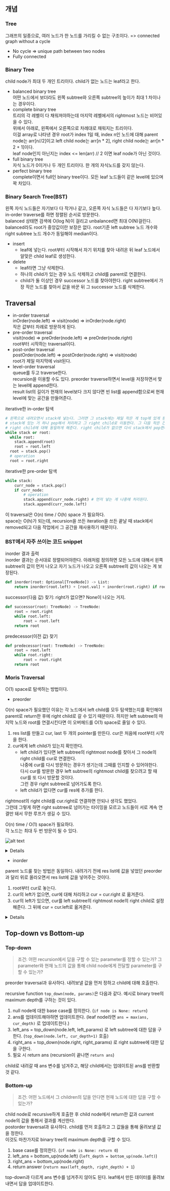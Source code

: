 ## 개념

### Tree

그래프의 일종으로, 여러 노드가 한 노드를 가리킬 수 없는 구조이다. => connected graph without a cycle   
- No cycle => unique path between two nodes
- Fully connected


### Binary Tree

child node가 최대 두 개인 트리이다. child가 없는 노드는 leaf라고 한다.   

- balanced binary tree   
어떤 노드에서 보더라도 왼쪽 subtree와 오른쪽 subtree의 높이가 최대 1 차이나는 경우이다.
- complete binary tree   
트리의 각 레벨이 다 채워져야하는데 마지막 레벨에서의 rightmost 노드는 비어있을 수 있다.   
위에서 아래로, 왼쪽에서 오른쪽으로 차례대로 채워지는 트리이다.   
이걸 array로 나타낸 경우 root가 index 1일 때, index n인 노드에 대해 parent node는 arr[n//2]이고 left child node는 arr[n * 2], right child node는 arr[n * 2 + 1]이다.   
leaf node인지 아닌지는 index <= len(arr) // 2 이면 leaf node가 아닌 것이다.   
- full binary tree   
자식 노드가 0이거나 두 개인 트리이다. 한 개의 자식노드를 갖지 않는다.   
- perfect binary tree   
complete이면서 full인 binary tree이다. 모든 leaf 노드들이 같은 level에 있으며 꽉 차있다.   


### Binary Search Tree(BST)

왼쪽 자식 노드들은 자기보다 다 작거나 같고, 오른쪽 자식 노드들은 다 자기보다 높다.   
in-order traverse를 하면 정렬된 순서로 방문한다.   
balanced 상태면 검색에 O(log N)이 걸리고 unbalanced면 최대 O(N)걸린다.    
balanced라도 root가 중앙값이란 보장은 없다. root기준 left subtree 노드 개수와 right subtree 노드 개수가 동일해야 median이다.

- insert
  - leaf에 넣는다. root부터 시작해서 자기 위치를 찾아 내려온 뒤 leaf 노드에서 알맞은 child leaf로 생성한다.
- delete
  - leaf라면 그냥 삭제한다. 
  - 하나의 child가 있는 경우 노드 삭제하고 child를 parent로 연결한다. 
  - child가 둘 이상인 경우 successor 노드를 찾아야한다. right subtree에서 가장 작은 노드를 찾아서 값을 바꾼 뒤 그 successor 노드를 삭제한다.



## Traversal

- in-order traversal   
inOrder(node.left) => visit(node) => inOrder(node.right)   
작은 값부터 차례로 방문하게 된다.   
- pre-order traversal   
visit(node) => preOrder(node.left) => preOrder(node.right)   
root부터 시작하는 traversal이다.   
- post-order traversal   
postOrder(node.left) => postOrder(node.right) => visit(node)   
root가 제일 마지막에 visit된다.   
- level-order traversal   
queue를 두고 traverse한다.       
recursion을 이용할 수도 있다. preorder traverse하면서 level을 저장하면서 맞는 level에 append한다.    
result list의 길이가 현재의 level보다 크지 않다면 빈 list를 append함으로써 현재 level에 맞는 공간을 만들어준다.



iterative한 in-order 탐색
```python
# 왼쪽으로 내려오면서 stack에 넣는다. 그러면 그 stack에는 제일 작은 게 top에 있게 된다.
# stack에 있는 거 하나 pop해서 처리하고 그 right child로 이동한다. 그 다음 작은 건 그 값의 right child이기 때문이다.
# right child에 대해 동일하게 해준다. right child가 없으면 다시 stack에서 pop한다.
while stack or root:
  while root:
    stack.append(root)
    root = root.left
  root = stack.pop()
  # operation
  root = root.right
```

iterative한 pre-order 탐색

```python
while stack:
    curr_node = stack.pop()
    if curr_node:
        # operation
        stack.append(curr_node.right) # 먼저 넣는 게 나중에 처리된다.
        stack.append(curr_node.left)
```

이 traversal은 O(n) time / O(h) space 가 필요하다.   
space는 O(h)가 되는데, recursion을 쓰든 iteration을 쓰든 끝날 때 stack에서 removed되고 다음 작업에서 그 공간을 재사용하기 때문이다.


### BST에서 자주 쓰이는 코드 snippet

inorder 결과 출력    
inorder 결과는 순서대로 정렬되어야한다. 아래처럼 정의하면 모든 노드에 대해서 왼쪽 subtree의 값이 먼저 나오고 자기 노드가 나오고 오른쪽 subtree의 값이 나오는 게 보장된다.

```python
def inorder(root: Optional[TreeNode]) -> List:
    return inorder(root.left) + [root.val] + inorder(root.right) if root else []
```

successor(다음 값) 찾기: right가 없으면? None이 나오는 거지.

```python
def successor(root: TreeNode) -> TreeNode:
    root = root.right
    while root.left:
        root = root.left
    return root
```

predecessor(이전 값) 찾기

```python
def predecessor(root: TreeNode) -> TreeNode:
    root = root.left
    while root.right:
        root = root.right
    return root
```


### Moris Traversal

O(1) space로 탐색하는 방법이다.

- preorder

O(n) space가 필요했던 이유는 각 노드에서 left child를 모두 탐색했는지를 확인해야 parent로 return한 후에 right child로 갈 수 있기 때문이다.
하지만 left subtree의 마지막 노드와 root를 연결시킨다면 이 오버헤드를 O(1) space로 줄일 수 있다.

1. res list를 만들고 cur, last 두 개의 pointer를 만든다. cur은 처음에 root부터 시작을 한다.
2. cur에게 left child가 있는지 확인한다.
   - left child가 있다면 left subtree의 rightmost node를 찾아서 그 node의 right child를 cur로 연결한다.    
   나중에 cur를 다시 방문하는 경우가 생기는데 그때를 인지할 수 있어야한다.    
   다시 cur를 방문한 경우 left subtree의 rightmost child를 찾으려고 할 때 cur를 또 다시 방문할 것이다.    
   그런 경우 right subtree로 넘어가도록 한다.     
   - left child가 없다면 cur를 res에 추가를 한다.

rightmost의 right child를 cur.right로 연결하면 안되나 생각도 했었다.   
그런데 그렇게 하면 right subtree로 넘어가는 타이밍을 모르고 노드들이 서로 계속 연결만 돼서 무한 루프가 생길 수 있다.   


O(n) time / O(1) space가 필요하다.   
각 노드는 최대 두 번 방문이 될 수 있다.   

![alt text](image.png)

<details>

```python
def preorderTraversal(self, root: Optional[TreeNode]) -> List[int]:
    answer = []
    curr = root
    
    while curr:
        # cur에 대해서 left child가 없으면 cur에 대한 작업을 하고 right child로 간다.
        # leaf node라도 right most한 node에 대해 그 당시의 root로 연결해놨기 때문이다. 없으면 loop가 끝난다.
        if not curr.left:
            answer.append(curr.val)
            curr = curr.right

        else:
            last = curr.left
            # while last.right 조건은 단순히 rightmost를 찾는 조건이다.
            # while last.right != curr 조건이 중요한데,
            # cur와 left subtree의 rightmost node가 같아지는 순간이 올 수 있다. 이 때는 cur이 rightmost를 통해 다시 방문된 경우이다.
            # 이 cur는 이미 방문된 node이며 방문될 때 rightmost의 right로 연결이 되었다. 그 rightmost가 방문되고 다시 이 cur로 돌아온 것이다.
            # 따라서 지금의 cur.left의 rightmost를 따라가다보면 다시 cur가 방문된다.
            # 이 경우 cur는 이미 처리됐으므로 cur.right로 가야한다.
            while last.right and last.right != curr:
                last = last.right
                
            if not last.right:
                # rightmost node를 찾은 상황이다. cur와 연결해주고 cur를 처리한 뒤에 left로 넘어간다.
                answer.append(curr.val)  # cur를 처음 방문했을 때 left subtree's rightmost node's child로 연결하고 ans에 넣는다.
                last.right = curr
                curr = curr.left
            else:
                # last.right == curr 인 상황으로 curr에 두 번째 방문한 상황이다. curr의 right subtree로 넘어가야한다.
                last.right = None  # 원래 상태로 복구
                curr = curr.right
    
    return answer
```

</details>


- inorder

parent 노드룰 찾는 방법은 동일하다. 
내려가기 전에 res list에 값을 넣었던 preorder과 달리 위로 올라오면서 res list에 값을 넣어주는 것이다.

1. root부터 cur로 놓는다.
2. cur의 left가 없으면, cur에 대해 처리하고 cur = cur.right 로 옮겨준다.
3. cur의 left가 있으면, cur를 left subtree의 rightmost node의 right child로 설정해준다. 그 뒤에 cur = cur.left로 옮겨준다.


<details>

```python
def inorderTraversal(self, root: Optional[TreeNode]) -> List[int]:
    res = []

    cur = root
    while cur:
        if cur.left:
            last = cur.left
            while last.right is not None and last.right != cur:
                last = last.right
            if last.right == cur:
                # rightmost의 right child로 연결되어 다시 방문한 상황이다.
                res.append(cur.val)  # 다시 방문했을 때 cur를 넣는다.
                cur = cur.right
                continue
            last.right = cur
            cur = cur.left
        else:
            res.append(cur.val)
            cur = cur.right
    
    return res
```


</details>



## Top-down vs Bottom-up

### Top-down

> 조건: 어떤 recursion에서 답을 구할 수 있는 parameter를 정할 수 있는가? 그 parameter와 현재 노드의 값을 통해 child node에게 전달할 parameter를 구할 수 있는가?   

preorder traversal과 유사하다. 내려보낼 값을 먼저 정하고 child에 대해 호출한다.   

recursive function `top_down(node, params)`은 다음과 같다. 예시로 binary tree의 maximum depth를 구하는 것이 있다.

1. null node에 대한 base case를 정의한다. (`if node is None: return`)
2. ans를 업데이트해야하면 업데이트한다. (leaf node라면 `ans = max(ans, cur_depth)` 로 업데이트한다.)
3. left_ans = top_down(node.left, left_params) 로 left subtree에 대한 답을 구한다. (`top_down(node.left, cur_depth+1)` 호출)
4. right_ans = top_down(node.right, right_params) 로 right subtree에 대한 답을 구한다.
5. 필요 시 return ans (recursion이 끝나면 `return ans`)

child로 내려갈 때 ans 변수를 넘겨주고, 해당 child에서는 업데이트된 ans를 반환할 것 같다.

### Bottom-up

> 조건: 어떤 노드에서 그 children의 답을 안다면 현재 노드에 대한 답을 구할 수 있는가?

child node로 recursive하게 호출한 후 child node에서 return한 값과 current node의 값을 통해서 결과를 계산한다.   
postorder traversal과 유사하다. child를 먼저 호출하고 그 값들을 통해 올려보낼 값을 정한다.   
이것도 마찬가지로 binary tree의 maximum depth를 구할 수 있다.   

1. base case를 정의한다. (`if node is None: return 0`)
2. left_ans = bottom_up(node.left) (`left_depth = bottom_up(node.left)`)
3. right_ans = bottom_up(node.right)
4. return answer (`return max(left_depth, right_depth) + 1`)

top-down과 다르게 ans 변수를 넘겨주지 않아도 된다. leaf에서 만든 데이터를 올려보내면서 답을 업데이트한다.


